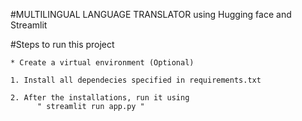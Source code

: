 #MULTILINGUAL LANGUAGE TRANSLATOR using Hugging face and Streamlit


#Steps to run this project

    * Create a virtual environment (Optional)
       
    1. Install all dependecies specified in requirements.txt

    2. After the installations, run it using 
          " streamlit run app.py " 

